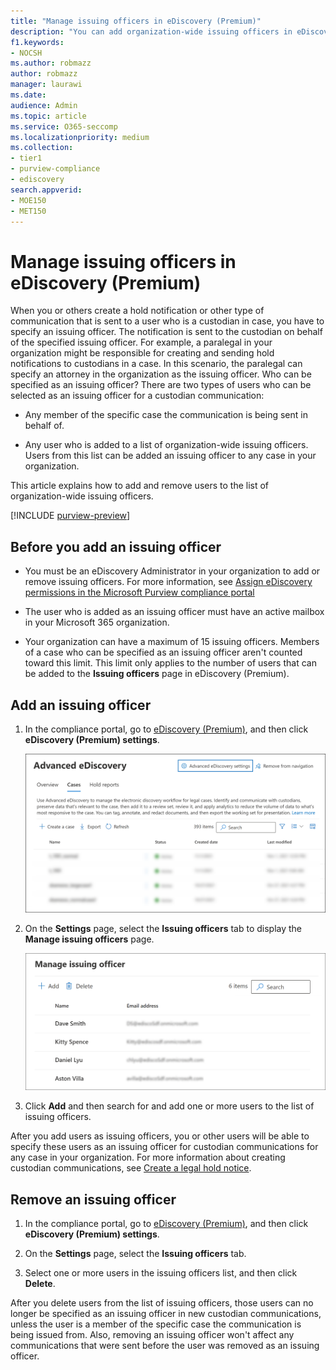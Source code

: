 ```yaml
---
title: "Manage issuing officers in eDiscovery (Premium)"
description: "You can add organization-wide issuing officers in eDiscovery (Premium) so they can be added to any custodial communication in any case in your organization."
f1.keywords:
- NOCSH
ms.author: robmazz
author: robmazz
manager: laurawi
ms.date: 
audience: Admin
ms.topic: article
ms.service: O365-seccomp
ms.localizationpriority: medium
ms.collection:
- tier1
- purview-compliance
- ediscovery 
search.appverid: 
- MOE150
- MET150
---
```


# Manage issuing officers in eDiscovery (Premium)

When you or others create a hold notification or other type of communication that is sent to a user who is a custodian in case, you have to specify an issuing officer. The notification is sent to the custodian on behalf of the specified issuing officer. For example, a paralegal in your organization might be responsible for creating and sending hold notifications to custodians in a case. In this scenario, the paralegal can specify an attorney in the organization as the issuing officer. Who can be specified as an issuing officer? There are two types of users who can be selected as an issuing officer for a custodian communication:

- Any member of the specific case the communication is being sent in behalf of.

- Any user who is added to a list of organization-wide issuing officers. Users from this list can be added an issuing officer to any case in your organization.

This article explains how to add and remove users to the list of organization-wide issuing officers.

[!INCLUDE [purview-preview](../includes/purview-preview.md)]

## Before you add an issuing officer

- You must be an eDiscovery Administrator in your organization to add or remove issuing officers. For more information, see [Assign eDiscovery permissions in the Microsoft Purview compliance portal](ediscovery-assign-permissions.md)  

- The user who is added as an issuing officer must have an active mailbox in your Microsoft 365 organization.

- Your organization can have a maximum of 15 issuing officers. Members of a case who can be specified as an issuing officer aren't counted toward this limit. This limit only applies to the number of users that can be added to the **Issuing officers** page in eDiscovery (Premium).

## Add an issuing officer

1. In the compliance portal, go to [eDiscovery (Premium)](https://go.microsoft.com/fwlink/p/?linkid=2173764), and then click **eDiscovery (Premium) settings**.

   ![Select eDiscovery (Premium) settings](..\media\HistoricalVersions1.png)

2. On the **Settings** page, select the **Issuing officers** tab to display the **Manage issuing officers** page.

   ![Issuing officers settings page.](..\media\AeDIssuingOfficers1.png)

3. Click **Add** and then search for and add one or more users to the list of issuing officers.

After you add users as issuing officers, you or other users will be able to specify these users as an issuing officer for custodian communications for any case in your organization. For more information about creating custodian communications, see [Create a legal hold notice](create-hold-notification.md).

## Remove an issuing officer

1. In the compliance portal, go to [eDiscovery (Premium)](https://go.microsoft.com/fwlink/p/?linkid=2173764), and then click **eDiscovery (Premium) settings**.

2. On the **Settings** page, select the **Issuing officers** tab.

3. Select one or more users in the issuing officers list, and then click **Delete**.

After you delete users from the list of issuing officers, those users can no longer be specified as an issuing officer in new custodian communications, unless the user is a member of the specific case the communication is being issued from. Also, removing an issuing officer won't affect any communications that were sent before the user was removed as an issuing officer.
